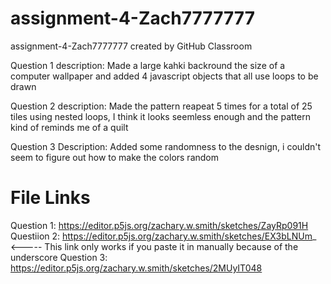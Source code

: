 # assignment-4-Zach7777777
assignment-4-Zach7777777 created by GitHub Classroom

Question 1 description: Made a large kahki backround the size of a computer wallpaper and added 4 javascript objects that all use loops to be drawn 

Question 2 description: Made the pattern reapeat 5 times for a total of 25 tiles using nested loops, I think 
it looks seemless enough and the pattern kind of reminds me of a quilt 

Question 3 Description: Added some randomness to the desnign, i couldn't seem to figure out how to make the colors random 


# File Links 
Question 1: https://editor.p5js.org/zachary.w.smith/sketches/ZayRp091H
Questiion 2: https://editor.p5js.org/zachary.w.smith/sketches/EX3bLNUm_ <----- This link only works if you paste it in manually because of the underscore 
Question 3: https://editor.p5js.org/zachary.w.smith/sketches/2MUyIT048
